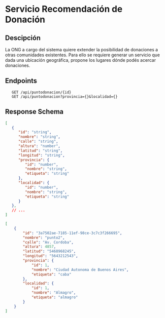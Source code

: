 # Servicio Recomendación de Donación

## Descipción

La ONG a cargo del sistema quiere extender la posibilidad de donaciones a otras comunidades existentes. Para ello se requiere generar un servicio que dada una ubicación geográfica, propone los lugares dónde podés acercar donaciones.

## Endpoints

```endpoint
   GET /api/puntodonacion/{id}
   GET /api/puntodonacion?provincia={}&localidad={}
```

## Response Schema

```json
[
   {
      "id": "string",
      "nombre": "string",
      "calle": "string",
      "altura": "number",
      "latitud": "string",
      "longitud": "string",
      "provincia": {
         "id": "number",
         "nombre": "string",
         "etiqueta": "string"
      },
      "localidad": {
         "id": "number",
         "nombre": "string",
         "etiqueta": "string"
      }
   },
   // ...
]
```

```json
[
    {
        "id": "3a7502ae-7185-11ef-98ce-3c7c3f266695",
        "nombre": "punto2",
        "calle": "Av. Cordoba",
        "altura": 4857,
        "latitud": "5468968245",
        "longitud": "5643212543",
        "provincia": {
            "id": 1,
            "nombre": "Ciudad Autonoma de Buenos Aires",
            "etiqueta": "caba"
        },
        "localidad": {
            "id": 1,
            "nombre": "Almagro",
            "etiqueta": "almagro"
        }
    }
]
```
